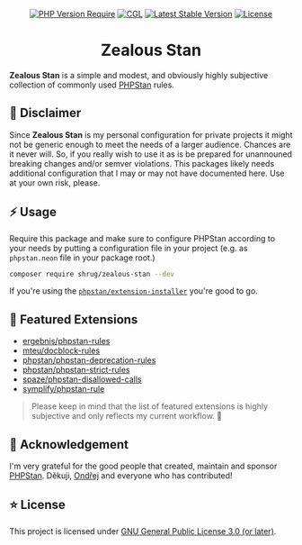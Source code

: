 <div align="center">

[![PHP Version Require](http://poser.pugx.org/shrug/zealous-stan/require/php)](https://packagist.org/packages/shrug/zealous-stan)
[![CGL](https://github.com/shrugify/zealous-stan/actions/workflows/cgl.yaml/badge.svg)](https://github.com/shrugify/zealous-stan/actions/workflows/cgl.yaml)
[![Latest Stable Version](http://poser.pugx.org/shrug/zealous-stan/v)](https://packagist.org/packages/shrug/zealous-stan)
[![License](http://poser.pugx.org/shrug/zealous-stan/license)](https://packagist.org/packages/shrug/zealous-stan)

# Zealous Stan
</div>

**Zealous Stan** is a simple and modest, and obviously highly subjective collection of commonly used [PHPStan](https://github.com/phpstan/phpstan) rules.

## 🚨 Disclaimer
Since **Zealous Stan** is my personal configuration for private projects it might not be generic enough to meet the needs of a larger audience. Chances are it never will. So, if you really wish to use it as is be prepared for unannouned breaking changes and/or semver violations. This packages likely needs additional configuration that I may or may not have documented here. Use at your own risk, please.

## ⚡ Usage

Require this package and make sure to configure PHPStan according to your needs by putting a configuration file in your project
(e.g. as `phpstan.neon` file in your package root.)

```bash
composer require shrug/zealous-stan --dev
```

If you're using the [`phpstan/extension-installer`](https://github.com/phpstan/extension-installer) you're good to go.

## 🚀 Featured Extensions

* [ergebnis/phpstan-rules](https://github.com/ergebnis/phpstan-rules)
* [mteu/docblock-rules](https://github.com/mteu/docblock-rules)
* [phpstan/phpstan-deprecation-rules](https://github.com/phpstan/phpstan-deprecation-rules)
* [phpstan/phpstan-strict-rules](https://github.com/phpstan/phpstan-strict-rules)
* [spaze/phpstan-disallowed-calls](https://github.com/spaze/phpstan-disallowed-calls)
* [symplify/phpstan-rule](https://github.com/symplify/phpstan-rules)


> Please keep in mind that the list of featured extensions is highly subjective and only reflects my current workflow. 🤷

## 💛 Acknowledgement
I'm very grateful for the good people that created, maintain and sponsor [PHPStan](https://github.com/phpstan/phpstan). Děkuji, [Ondřej](https://github.com/ondrejmirtes)
and everyone who has contributed!

## ⭐ License
This project is licensed under [GNU General Public License 3.0 (or later)](LICENSE).
